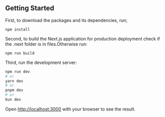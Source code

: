 ## Getting Started
First, to download the packages and its dependencies, run;
```
npm install
```
Second, to build the Next.js application for production deployment check if the .next folder is in files.Otherwise run:
```
npm run build
```

Third, run the development server:

```bash
npm run dev
# or
yarn dev
# or
pnpm dev
# or
bun dev
```

Open [http://localhost:3000](http://localhost:3000) with your browser to see the result.
